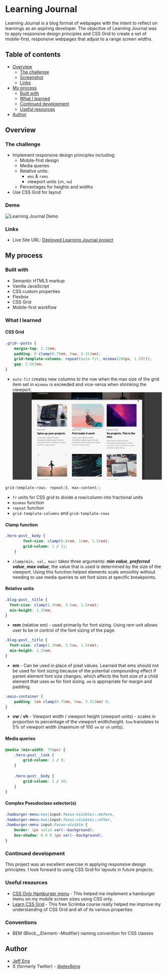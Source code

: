 # Learning Journal
Learning Journal is a blog format of webpages with the intent to reflect on learnings as an aspiring developer.  The objective of Learning Journal was to apply responsive design principles and CSS Grid to create a set of mobile-first, responsive webpages that adjust to a range screen widths.

## Table of contents

- [Overview](#overview)
  - [The challenge](#the-challenge)
  - [Screenshot](#screenshot)
  - [Links](#links)
- [My process](#my-process)
  - [Built with](#built-with)
  - [What I learned](#what-i-learned)
  - [Continued development](#continued-development)
  - [Useful resources](#useful-resources)
- [Author](#author)

## Overview

### The challenge

- Implement responsive design principles including:
  - Mobile-first design
  - Media queries
  - Relative units:
    - `ems` & `rems`
    - viewport units (`vh`, `vw`)
  - Percentages for heights and widths
- Use CSS Grid for layout

### Demo

![Learning Journal Demo](./readme_assets/learning-journal-demo.gif)

### Links

- Live Site URL: [Deployed Learning Journal project](https://jeff-eng-learning-journal.netlify.app/)

## My process

### Built with

- Semantic HTML5 markup
- Vanilla JavaScript
- CSS custom properties
- Flexbox
- CSS Grid
- Mobile-first workflow

### What I learned

#### CSS Grid
```css
.grid--posts {
    margin-top: 2.13em;
    padding: 0 clamp(0.75em, 5vw, 3.313em);
    grid-template-columns: repeat(auto-fit, minmax(240px, 1.5fr));
    gap: 2.563em;
}
```
  - `auto-fit` creates new columns to the row when the max size of the grid item set in `minmax` is exceeded and vice-versa when shrinking the viewport.
  ![auto-fit](./readme_assets/learning-journal-autofit.gif)

```css
grid-template-rows: repeat(3, max-content);
```
  - `fr` units for CSS grid to divide a row/column into fractional units
  - `minmax` function
  - `repeat` function
  - `grid-template-columns` and `grid-template-rows`

#### Clamp function
```css
.hero-post__body {
        font-size: clamp(0.8rem, 1rem, 1.5rem);
        grid-column: 1 / 11;
    }
```
  - `clamp(min, val, max)` takes three arguments: **_min value_**, **_preferred value_**, **_max value_**; the value that is used is determined by the size of the viewport. Using this function helped elements scale smoothly without needing to use media queries to set font sizes at specific breakpoints.

#### Relative units
```css
.blog-post__title {
  font-size: clamp(1.3rem, 3.5vw, 1.5rem);
  min-height: 1.25em;
}
```
  - **rem** (relative em) - used primarily for font sizing. Using rem unit allows user to be in control of the font sizing of the page. 
```css
.blog-post__title {
  font-size: clamp(1.3rem, 3.5vw, 1.5rem);
  min-height: 1.25em;
}
```
  - **em** - Can be used in place of pixel values. Learned that ems should not be used for font sizing because of the potential compounding effect if parent element font size changes, which affects the font size of a child element that uses `em` for font sizing. `em` is appropriate for margin and padding.

```css
.main-container {
    padding: 2em clamp(0.75em, 5vw, 3.313em) 0;
}
```
  - **vw** / **vh** - Viewport width / viewport height (viewport units) - scales in proportion to percentage of the viewport width/height. `5vw` translates to 5% of viewport width (maximum of 100 `vw` or `vh` units).

#### Media queries
```css
@media (min-width: 750px) {
    .hero-post__link {
        grid-column: 1 / 9;
    }

    .hero-post__body {
        grid-column: 1 / 10;
    }   
}
```

#### Complex Pseudoclass selector(s)
```css
.hamburger-menu:has(input:focus-visible)::before,
.hamburger-menu:has(input:focus-visible)::after,
.hamburger-menu input:focus-visible {
    border: 1px solid var(--background);    
    box-shadow: 0 0 0 1px var(--background);    
}
```

### Continued development

This project was an excellent exercise in applying responsive design principles. I look forward to using CSS Grid for layouts in future projects.

### Useful resources

- [CSS Only Hamburger menu](https://youtu.be/dAIVbLrAb_U?si=ZNvuSmOyV_X9AskA) - This helped me implement a hamburger menu on my mobile screen sizes using CSS only.
- [Learn CSS Grid](https://scrimba.com/learn/cssgrid) - This free Scrimba course really helped me improve my understanding of CSS Grid and all of its various properties.

### Conventions
- BEM (Block__Element--Modifier) naming convention for CSS classes

## Author

- [Jeff Eng](https://www.jeffeng.com)
- X (formerly Twitter) - [@elev8eng](https://www.twitter.com/elev8eng)





